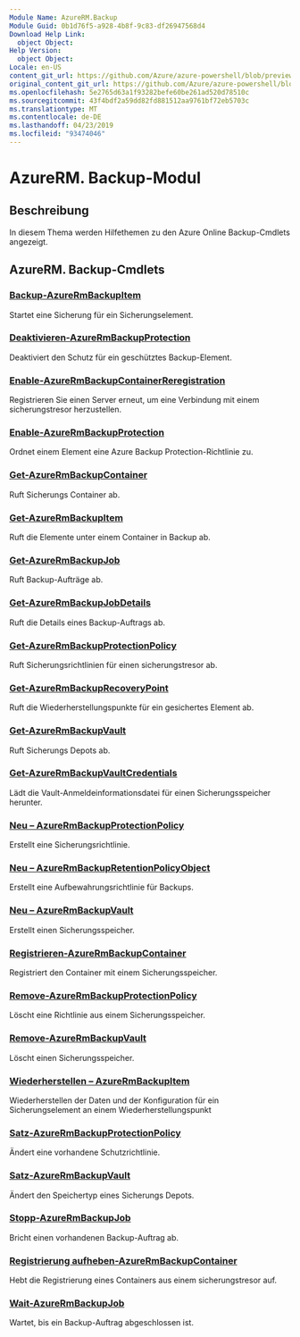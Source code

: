 ```yaml
---
Module Name: AzureRM.Backup
Module Guid: 0b1d76f5-a928-4b8f-9c83-df26947568d4
Download Help Link:
  object Object: 
Help Version:
  object Object: 
Locale: en-US
content_git_url: https://github.com/Azure/azure-powershell/blob/preview/src/ResourceManager/AzureBackup/Commands.AzureBackup/help/AzureRM.Backup.md
original_content_git_url: https://github.com/Azure/azure-powershell/blob/preview/src/ResourceManager/AzureBackup/Commands.AzureBackup/help/AzureRM.Backup.md
ms.openlocfilehash: 5e2765d63a1f93282befe60be261ad520d78510c
ms.sourcegitcommit: 43f4bdf2a59dd82fd881512aa9761bf72eb5703c
ms.translationtype: MT
ms.contentlocale: de-DE
ms.lasthandoff: 04/23/2019
ms.locfileid: "93474046"
---
```

# AzureRM. Backup-Modul
## Beschreibung
In diesem Thema werden Hilfethemen zu den Azure Online Backup-Cmdlets angezeigt.

## AzureRM. Backup-Cmdlets
### [Backup-AzureRmBackupItem](Backup-AzureRmBackupItem.md)
Startet eine Sicherung für ein Sicherungselement.

### [Deaktivieren-AzureRmBackupProtection](Disable-AzureRmBackupProtection.md)
Deaktiviert den Schutz für ein geschütztes Backup-Element.

### [Enable-AzureRmBackupContainerReregistration](Enable-AzureRmBackupContainerReregistration.md)
Registrieren Sie einen Server erneut, um eine Verbindung mit einem sicherungstresor herzustellen.

### [Enable-AzureRmBackupProtection](Enable-AzureRmBackupProtection.md)
Ordnet einem Element eine Azure Backup Protection-Richtlinie zu.

### [Get-AzureRmBackupContainer](Get-AzureRmBackupContainer.md)
Ruft Sicherungs Container ab.

### [Get-AzureRmBackupItem](Get-AzureRmBackupItem.md)
Ruft die Elemente unter einem Container in Backup ab.

### [Get-AzureRmBackupJob](Get-AzureRmBackupJob.md)
Ruft Backup-Aufträge ab.

### [Get-AzureRmBackupJobDetails](Get-AzureRmBackupJobDetails.md)
Ruft die Details eines Backup-Auftrags ab.

### [Get-AzureRmBackupProtectionPolicy](Get-AzureRmBackupProtectionPolicy.md)
Ruft Sicherungsrichtlinien für einen sicherungstresor ab.

### [Get-AzureRmBackupRecoveryPoint](Get-AzureRmBackupRecoveryPoint.md)
Ruft die Wiederherstellungspunkte für ein gesichertes Element ab.

### [Get-AzureRmBackupVault](Get-AzureRmBackupVault.md)
Ruft Sicherungs Depots ab.

### [Get-AzureRmBackupVaultCredentials](Get-AzureRmBackupVaultCredentials.md)
Lädt die Vault-Anmeldeinformationsdatei für einen Sicherungsspeicher herunter.

### [Neu – AzureRmBackupProtectionPolicy](New-AzureRmBackupProtectionPolicy.md)
Erstellt eine Sicherungsrichtlinie.

### [Neu – AzureRmBackupRetentionPolicyObject](New-AzureRmBackupRetentionPolicyObject.md)
Erstellt eine Aufbewahrungsrichtlinie für Backups.

### [Neu – AzureRmBackupVault](New-AzureRmBackupVault.md)
Erstellt einen Sicherungsspeicher.

### [Registrieren-AzureRmBackupContainer](Register-AzureRmBackupContainer.md)
Registriert den Container mit einem Sicherungsspeicher.

### [Remove-AzureRmBackupProtectionPolicy](Remove-AzureRmBackupProtectionPolicy.md)
Löscht eine Richtlinie aus einem Sicherungsspeicher.

### [Remove-AzureRmBackupVault](Remove-AzureRmBackupVault.md)
Löscht einen Sicherungsspeicher.

### [Wiederherstellen – AzureRmBackupItem](Restore-AzureRmBackupItem.md)
Wiederherstellen der Daten und der Konfiguration für ein Sicherungselement an einem Wiederherstellungspunkt

### [Satz-AzureRmBackupProtectionPolicy](Set-AzureRmBackupProtectionPolicy.md)
Ändert eine vorhandene Schutzrichtlinie.

### [Satz-AzureRmBackupVault](Set-AzureRmBackupVault.md)
Ändert den Speichertyp eines Sicherungs Depots.

### [Stopp-AzureRmBackupJob](Stop-AzureRmBackupJob.md)
Bricht einen vorhandenen Backup-Auftrag ab.

### [Registrierung aufheben-AzureRmBackupContainer](Unregister-AzureRmBackupContainer.md)
Hebt die Registrierung eines Containers aus einem sicherungstresor auf.

### [Wait-AzureRmBackupJob](Wait-AzureRmBackupJob.md)
Wartet, bis ein Backup-Auftrag abgeschlossen ist.

